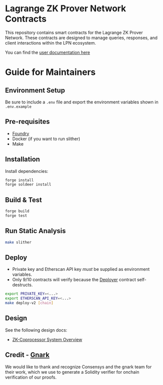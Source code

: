 # Lagrange ZK Prover Network Contracts

This repository contains smart contracts for the Lagrange ZK Prover Network. These contracts are designed to manage queries, responses, and client interactions within the LPN ecosystem.

You can find the [user documentation here](https://docs.lagrange.dev/zk-coprocessor/overview)

# Guide for Maintainers

## Environment Setup
Be sure to include a `.env` file and export the environment variables shown in `.env.example`

## Pre-requisites
- [Foundry](https://book.getfoundry.sh)
- Docker (if you want to run slither)
- Make

## Installation
Install dependencies:
```bash
forge install
forge soldeer install
```

## Build & Test
```bash
forge build
forge test
```

## Run Static Analysis

```bash
make slither
```

## Deploy

* Private key and Etherscan API key *must* be supplied as environment variables.
* Only 9/10 contracts will verify because the [Deployer](./src/v2/Deployer.sol) contract self-destructs.

```bash
export PRIVATE_KEY=<...>
export ETHERSCAN_API_KEY=<...>
make deploy-v2 [chain]
```

## Design

See the following design docs:
* [ZK-Coprocessor System Overview](docs/coprocessor-system-overview.md)

## Credit - [Gnark](https://github.com/Consensys/gnark)
We would like to thank and recognize Consensys and the gnark team for their work, which we use to generate a Solidity verifier for onchain verification of our proofs.

